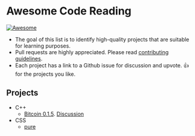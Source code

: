 # Awesome Code Reading

[![Awesome](https://cdn.rawgit.com/sindresorhus/awesome/d7305f38d29fed78fa85652e3a63e154dd8e8829/media/badge.svg)](https://github.com/sindresorhus/awesome)

- The goal of this list is to identify high-quality projects that are suitable for learning purposes.
- Pull requests are highly appreciated. Please read [contributing guidelines](/.github/CONTRIBUTING.md).
- Each project has a link to a Github issue for discussion and upvote. :+1: for the projects you like.

## Projects
- C++
  - [Bitcoin 0.1.5](https://github.com/bitcoin/bitcoin/tree/v0.1.5). [Discussion](https://github.com/CodeReaderMe/awesome-code-reading/issues/2)
- CSS
  - [pure](https://github.com/pure-css/pure)
